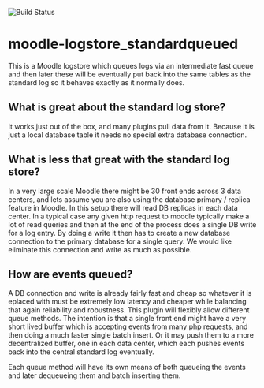 ![Build Status](https://github.com/catalyst/moodle-logstore_standardqueued/actions/workflows/ci.yml/badge.svg?branch=main)

# moodle-logstore_standardqueued

This is a Moodle logstore which queues logs via an intermediate fast queue and
then later these will be eventually put back into the same tables as the
standard log so it behaves exactly as it normally does.

## What is great about the standard log store?

It works just out of the box, and many plugins pull data from it. Because it is
just a local database table it needs no special extra database connection.

## What is less that great with the standard log store?

In a very large scale Moodle there might be 30 front ends across 3 data centers,
and lets assume you are also using the database primary / replica feature in
Moodle. In this setup there will read DB replicas in each data center. In a
typical case any given http request to moodle typically make a lot of read
queries and then at the end of the process does a single DB write for a log
entry. By doing a write it then has to create a new database connection to the
primary database for a single query. We would like eliminate this connection
and write as much as possible.

## How are events queued?

A DB connection and write is already fairly fast and cheap so whatever it is
eplaced with must be extremely low latency and cheaper while balancing that
again reliability and robustness. This plugin will flexibly allow different
queue methods. The intention is that a single front end might have a very short
lived buffer which is accepting events from many php requests, and then doing a
much faster single batch insert. Or it may push them to a more decentralized
buffer, one in each data center, which each pushes events back into the central
standard log eventually.

Each queue method will have its own means of both queueing the events and later
dequeueing them and batch inserting them.




